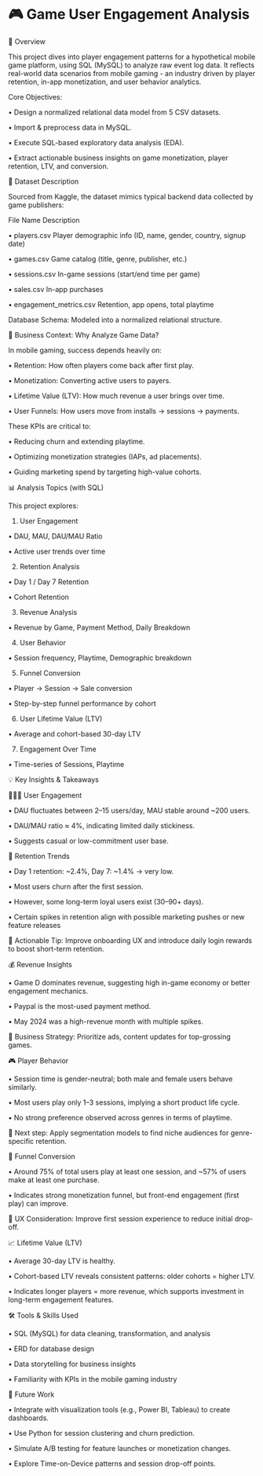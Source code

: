# 🎮 Game User Engagement Analysis

📌 Overview

This project dives into player engagement patterns for a hypothetical mobile game platform, using SQL (MySQL) to analyze raw event log data. It reflects real-world data scenarios from mobile gaming - an industry driven by player retention, in-app monetization, and user behavior analytics.

Core Objectives:

•	Design a normalized relational data model from 5 CSV datasets.

•	Import & preprocess data in MySQL.

•	Execute SQL-based exploratory data analysis (EDA).

•	Extract actionable business insights on game monetization, player retention, LTV, and conversion.

📂 Dataset Description

Sourced from Kaggle, the dataset mimics typical backend data collected by game publishers:

File Name	Description

•	players.csv	Player demographic info (ID, name, gender, country, signup date)

•	games.csv	Game catalog (title, genre, publisher, etc.)

•	sessions.csv	In-game sessions (start/end time per game)

•	sales.csv	In-app purchases

•	engagement_metrics.csv	Retention, app opens, total playtime

Database Schema: Modeled into a normalized relational structure.

🎯 Business Context: Why Analyze Game Data?

In mobile gaming, success depends heavily on:

•	Retention: How often players come back after first play.

•	Monetization: Converting active users to payers.

•	Lifetime Value (LTV): How much revenue a user brings over time.

•	User Funnels: How users move from installs → sessions → payments.

These KPIs are critical to:

•	Reducing churn and extending playtime.

•	Optimizing monetization strategies (IAPs, ad placements).

•	Guiding marketing spend by targeting high-value cohorts.

📊 Analysis Topics (with SQL)

This project explores:

1.	User Engagement

•	DAU, MAU, DAU/MAU Ratio

•	Active user trends over time

2.	Retention Analysis

•	Day 1 / Day 7 Retention

•	Cohort Retention

3.	Revenue Analysis

•	Revenue by Game, Payment Method, Daily Breakdown

4.	User Behavior

•	Session frequency, Playtime, Demographic breakdown

5.	Funnel Conversion

•	Player → Session → Sale conversion

•	Step-by-step funnel performance by cohort

6.	User Lifetime Value (LTV)

•	Average and cohort-based 30-day LTV

7.	Engagement Over Time

•	Time-series of Sessions, Playtime


💡 Key Insights & Takeaways

🧑‍🤝‍🧑 User Engagement

•	DAU fluctuates between 2–15 users/day, MAU stable around ~200 users.

•	DAU/MAU ratio ≈ 4%, indicating limited daily stickiness.

•	Suggests casual or low-commitment user base.

🔁 Retention Trends

•	Day 1 retention: ~2.4%, Day 7: ~1.4% → very low.

•	Most users churn after the first session.

•	However, some long-term loyal users exist (30–90+ days).

•	Certain spikes in retention align with possible marketing pushes or new feature releases 

🎯 Actionable Tip: Improve onboarding UX and introduce daily login rewards to boost short-term retention.

💰 Revenue Insights

•	Game D dominates revenue, suggesting high in-game economy or better engagement mechanics.

•	Paypal is the most-used payment method.

•	May 2024 was a high-revenue month with multiple spikes.

🎯 Business Strategy: Prioritize ads, content updates for top-grossing games.

🎮 Player Behavior

•	Session time is gender-neutral; both male and female users behave similarly.

•	Most users play only 1–3 sessions, implying a short product life cycle.

•	No strong preference observed across genres in terms of playtime.

🎯 Next step: Apply segmentation models to find niche audiences for genre-specific retention.

🔄 Funnel Conversion

•	Around 75% of total users play at least one session, and ~57% of users make at least one purchase.

•	Indicates strong monetization funnel, but front-end engagement (first play) can improve.

🎯 UX Consideration: Improve first session experience to reduce initial drop-off.

📈 Lifetime Value (LTV)

•	Average 30-day LTV is healthy.

•	Cohort-based LTV reveals consistent patterns: older cohorts = higher LTV.

•	Indicates longer players = more revenue, which supports investment in long-term engagement features.

🛠️ Tools & Skills Used

•	SQL (MySQL) for data cleaning, transformation, and analysis

•	ERD for database design

•	Data storytelling for business insights

•	Familiarity with KPIs in the mobile gaming industry

🚀 Future Work

•	Integrate with visualization tools (e.g., Power BI, Tableau) to create dashboards.

•	Use Python for session clustering and churn prediction.

•	Simulate A/B testing for feature launches or monetization changes.

•	Explore Time-on-Device patterns and session drop-off points.

